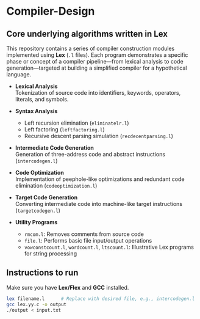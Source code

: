 # Compiler-Design

## Core underlying algorithms written in Lex

This repository contains a series of compiler construction modules implemented using **Lex** (`.l` files). Each program demonstrates a specific phase or concept of a compiler pipeline—from lexical analysis to code generation—targeted at building a simplified compiler for a hypothetical language.

- **Lexical Analysis**  
  Tokenization of source code into identifiers, keywords, operators, literals, and symbols.

- **Syntax Analysis**  
  - Left recursion elimination (`eliminatelr.l`)
  - Left factoring (`leftfactoring.l`)
  - Recursive descent parsing simulation (`recdecentparsing.l`)

- **Intermediate Code Generation**  
  Generation of three-address code and abstract instructions (`intercodegen.l`)

- **Code Optimization**  
  Implementation of peephole-like optimizations and redundant code elimination (`codeoptimization.l`)

- **Target Code Generation**  
  Converting intermediate code into machine-like target instructions (`targetcodegen.l`)

- **Utility Programs**  
  - `rmcom.l`: Removes comments from source code  
  - `file.l`: Performs basic file input/output operations  
  - `vowconstcount.l`, `wordcount.l`, `ltscount.l`: Illustrative Lex programs for string processing
 
## Instructions to run

Make sure you have **Lex/Flex** and **GCC** installed.

```bash
lex filename.l      # Replace with desired file, e.g., intercodegen.l
gcc lex.yy.c -o output
./output < input.txt
```
